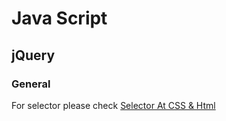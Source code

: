 # Java Script

## jQuery
### General
For selector please check [Selector At CSS & Html](html&css?id=selector)
